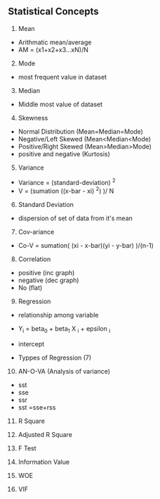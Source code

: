 
## Statistical Concepts

1. Mean
- Arithmatic mean/average
- AM = (x1+x2+x3...xN)/N

2. Mode
- most frequent value in dataset

3. Median
- Middle most value of dataset

4. Skewness
- Normal Distribution (Mean=Median=Mode)
- Negative/Left Skewed (Mean<Median<Mode)
- Positive/Right Skewed (Mean>Median>Mode)
- positive and negative (Kurtosis)

5. Variance
- Variance = (standard-deviation) <sup>2</sup>
- V = (sumation ((x-bar - xi) <sup>2</sup>) )/ N

6. Standard Deviation
- dispersion of set of data from it's mean

7. Cov-ariance
- Co-V = sumation( (xi - x-bar)(yi - y-bar) )/(n-1)

8. Correlation
- positive (inc graph)
- negative (dec graph)
- No (flat)

9. Regression
- relationship among variable
- Y<sub>i</sub> = beta<sub>0</sub> + beta<sub>1</sub> X <sub>i</sub> + epsilon <sub>i</sub>

- intercept
- Typpes of Regression (7)

10. AN-O-VA (Analysis of variance)
- sst
- sse
- ssr
- sst =sse+rss

11. R Square

12. Adjusted R Square

13. F Test

14. Information Value

15. WOE

16. VIF

